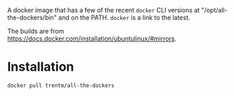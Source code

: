 A docker image that has a few of the recent `docker` CLI versions at
"/opt/all-the-dockers/bin" and on the PATH. `docker` is a link to the latest.

The builds are from
<https://docs.docker.com/installation/ubuntulinux/#mirrors>.

# Installation

    docker pull trentm/all-the-dockers

